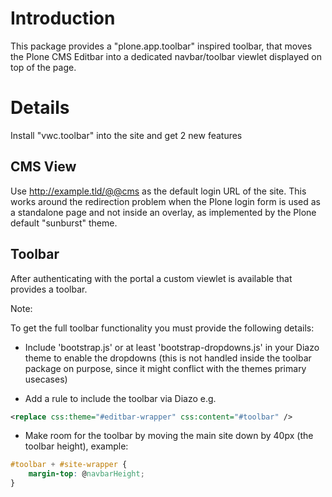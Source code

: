 Introduction
============


This package provides a "plone.app.toolbar" inspired toolbar, that moves the
Plone CMS Editbar into a dedicated navbar/toolbar viewlet displayed on top
of the page.

Details
=======


Install "vwc.toolbar" into the site and get 2 new features

CMS View
--------

Use http://example.tld/@@cms as the default login URL of the site. This works
around the redirection problem when the Plone login form is used as a standalone
page and not inside an overlay, as implemented by the Plone default
"sunburst" theme.


Toolbar
-------

After authenticating with the portal a custom viewlet is available
that provides a toolbar.

Note:

To get the full toolbar functionality you must provide the following details:

* Include 'bootstrap.js' or at least 'bootstrap-dropdowns.js' in your Diazo
theme to enable the dropdowns (this is not handled inside the toolbar package on
purpose, since it might conflict with the themes primary usecases)

* Add a rule to include the toolbar via Diazo e.g.

```xml
<replace css:theme="#editbar-wrapper" css:content="#toolbar" />
```

* Make room for the toolbar by moving the main site down by 40px (the toolbar
height), example:
    
```css
#toolbar + #site-wrapper {
    margin-top: @navbarHeight;
}
```

